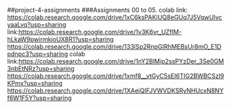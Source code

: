  ##project-4-assignments
 ###Assignments 00 to 05.
 colab link: https://colab.research.google.com/drive/1xC6ksPAKiUQ8eGUq7J5VqwUIvcyaaLvq?usp=sharing 
 link:https://colab.research.google.com/drive/1v3K6vr_UZfIM-hLkaW9pwirmkjoUX8R1?usp=sharing
 https://colab.research.google.com/drive/133lSp2RnpGIRhMEBsUr8mO_E1Dpdnpc3?usp=sharing
 colab link:https://colab.research.google.com/drive/1nY2BlMip2ssPYzDer_3Se0GM3nbEtNRz?usp=sharing
 https://colab.research.google.com/drive/1xmf8__vtGyC5sEI6TIG2BWBCSzl9KPmx?usp=sharing
 https://colab.research.google.com/drive/1XAeiQIFJVWVDKSRyNHUcxN8NYf6W1F5Y?usp=sharing
